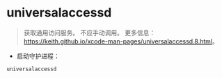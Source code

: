 # universalaccessd

> 获取通用访问服务。
> 不应手动调用。
> 更多信息：<https://keith.github.io/xcode-man-pages/universalaccessd.8.html>。

- 启动守护进程：

`universalaccessd`